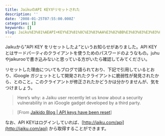 ```yaml
---
title: JaikuのAPI KEYがリセットされた
description: ''
date: '2008-01-25T07:55:00.000Z'
categories: []
keywords: []
slug: Jaiku%E3%81%AEAPI+KEY%E3%81%8C%E3%83%AA%E3%82%BB%E3%83%83%E3%83%88%E3%81%95%E3%82%8C%E3%81%9F
---
```

Jaikuから”API KEY をリセットしたよ”というお知らせがありました。API KEYとはサードパーティのクライアントを使うためのパスワードのようなもの。juhuやjaikurooで書き込みないと思っている方がいたら確認してみてください。

リセットした理由についてもブログで語られており、下記で引用しているとおり、iGoogle ガジェットとして開発されたクライアントに脆弱性が発見されたから、とのこと。このクライアントが修正されたかどうかは分かりませんが、気をつけましょう。

> Here’s why: a Jaiku user recently let us know about a security vulnerability in an iGoogle gadget developed by a third party.

> \[From [Jaikido Blog | API keys have been reset](http://www.jaiku.com/blog/2008/01/25/api-keys-have-been-reset/)\]

なお、API KEYはログインしていれば、[http://jaiku.com/api](http://jaiku.com/api) から取得することができます。